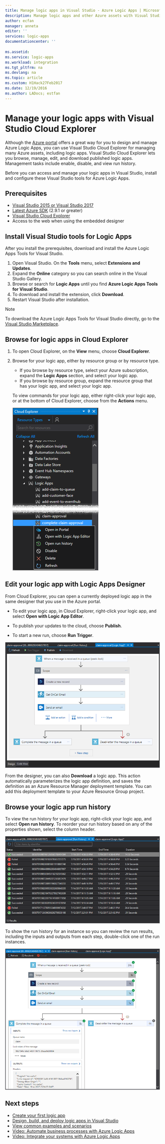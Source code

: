 ```yaml
---
title: Manage logic apps in Visual Studio - Azure Logic Apps | Microsoft Docs
description: Manage logic apps and other Azure assets with Visual Studio Cloud Explorer
author: ecfan
manager: anneta
editor: ''
services: logic-apps
documentationcenter: ''

ms.assetid: 
ms.service: logic-apps
ms.workload: integration
ms.tgt_pltfrm: na
ms.devlang: na
ms.topic: article
ms.custom: H1Hack27Feb2017
ms.date: 12/19/2016
ms.author: LADocs; estfan
---
```


# Manage your logic apps with Visual Studio Cloud Explorer

Although the [Azure portal](https://portal.azure.com/) 
offers a great way for you to design and manage Azure Logic Apps, 
you can use Visual Studio Cloud Explorer for managing many Azure assets, 
including logic apps. Visual Studio Cloud Explorer lets you browse, 
manage, edit, and download published logic apps. 
Management tasks include enable, disable, and view run history. 

Before you can access and manage your logic apps in Visual Studio, 
install and configure these Visual Studio tools for Azure Logic Apps. 

## Prerequisites

* [Visual Studio 2015 or Visual Studio 2017](https://www.visualstudio.com/downloads/download-visual-studio-vs.aspx)
* [Latest Azure SDK](https://azure.microsoft.com/downloads/) (2.9.1 or greater)
* [Visual Studio Cloud Explorer](https://marketplace.visualstudio.com/items?itemName=MicrosoftCloudExplorer.CloudExplorerforVisualStudio2015)
* Access to the web when using the embedded designer

## Install Visual Studio tools for Logic Apps

After you install the prerequisites, 
download and install the Azure Logic Apps Tools 
for Visual Studio.

1. Open Visual Studio. On the **Tools** menu, 
select **Extensions and Updates**.
2. Expand the **Online** category so you can search online 
in the Visual Studio Gallery.
3. Browse or search for **Logic Apps** until 
you find **Azure Logic Apps Tools for Visual Studio**.
4. To download and install the extension, click **Download**.
5. Restart Visual Studio after installation.

> [!NOTE]
> To download the Azure Logic Apps Tools 
> for Visual Studio directly, go to the 
> [Visual Studio Marketplace](https://visualstudiogallery.msdn.microsoft.com/e25ad307-46cf-412e-8ba5-5b555d53d2d9).

## Browse for logic apps in Cloud Explorer

1.	To open Cloud Explorer, on the **View** menu, choose **Cloud Explorer**.
2.	Browse for your logic app, either by resource group or by resource type. 

	* If you browse by resource type, select your Azure subscription, 
	expand the **Logic Apps** section, and select your logic app. 
	* If you browse by resource group, expand the resource group 
	that has your logic app, and select your logic app.

	To view commands for your logic app, either right-click your logic app, 
	or at the bottom of Cloud Explorer, choose from the **Actions** menu.

	![Browse for your logic app](./media/logic-apps-manage-from-vs/browse.png)

## Edit your logic app with Logic Apps Designer

From Cloud Explorer, you can open a currently deployed logic app 
in the same designer that you use in the Azure portal. 

* To edit your logic app, in Cloud Explorer, 
right-click your logic app, and select **Open with Logic App Editor**. 

* To publish your updates to the cloud, choose **Publish**. 

* To start a new run, choose **Run Trigger**.

![Logic Apps Designer](./media/logic-apps-manage-from-vs/designer.png)

From the designer, you can also **Download** a logic app. 
This action automatically parameterizes the logic app definition, 
and saves the definition as an Azure Resource Manager deployment template. 
You can add this deployment template to your Azure Resource Group project.

## Browse your logic app run history

To view the run history for your logic app, 
right-click your logic app, and select **Open run history**. 
To reorder your run history based on any of the properties shown, 
select the column header.

![Run history](media/logic-apps-manage-from-vs/runs.png)

To show the run history for an instance so you can review the run results, 
including the inputs and outputs from each step, 
double-click one of the run instances.

![Run history results, inputs, and outputs from steps](./media/logic-apps-manage-from-vs/history.png)

## Next steps

* [Create your first logic app](quickstart-create-first-logic-app-workflow.md)
* [Design, build, and deploy logic apps in Visual Studio](logic-apps-deploy-from-vs.md)
* [View common examples and scenarios](logic-apps-examples-and-scenarios.md)
* [Video: Automate business processes with Azure Logic Apps](http://channel9.msdn.com/Events/Build/2016/T694)
* [Video: Integrate your systems with Azure Logic Apps](http://channel9.msdn.com/Events/Build/2016/P462)
